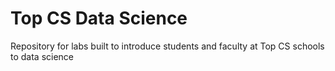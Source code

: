 # Top CS Data Science

Repository for labs built to introduce students and faculty at Top CS schools to data science